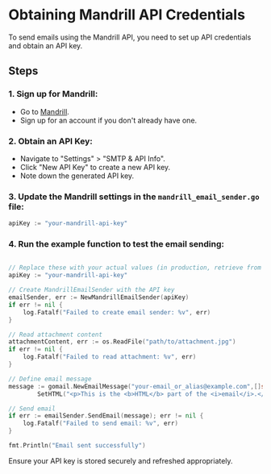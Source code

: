 # Obtaining Mandrill API Credentials

To send emails using the Mandrill API, you need to set up API credentials and obtain an API key.

## Steps

### 1. Sign up for Mandrill:
- Go to [Mandrill](https://mandrillapp.com/).
- Sign up for an account if you don't already have one.

### 2. Obtain an API Key:
- Navigate to "Settings" > "SMTP & API Info".
- Click "New API Key" to create a new API key.
- Note down the generated API key.

### 3. Update the Mandrill settings in the `mandrill_email_sender.go` file:
```go
apiKey := "your-mandrill-api-key"
```

### 4. Run the example function to test the email sending:
```go

// Replace these with your actual values (in production, retrieve from a secure file or secret manager)
apiKey := "your-mandrill-api-key"

// Create MandrillEmailSender with the API key
emailSender, err := NewMandrillEmailSender(apiKey)
if err != nil {
    log.Fatalf("Failed to create email sender: %v", err)
}

// Read attachment content
attachmentContent, err := os.ReadFile("path/to/attachment.jpg")
if err != nil {
    log.Fatalf("Failed to read attachment: %v", err)
}

// Define email message
message := gomail.NewEmailMessage("your-email_or_alias@example.com",[]string{"recipient@example.com"}, "Test Email with attachment", "This is the plain text part of the email.").
		SetHTML("<p>This is the <b>HTML</b> part of the <i>email</i>.</p>").AddAttachments(*gomail.NewAttachment("attachment.jpg", attachmentContent))

// Send email
if err := emailSender.SendEmail(message); err != nil {
    log.Fatalf("Failed to send email: %v", err)
}

fmt.Println("Email sent successfully")
```
Ensure your API key is stored securely and refreshed appropriately.